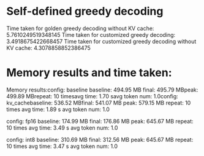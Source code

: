 # Self-defined greedy decoding
Time taken for golden greedy decoding without KV cache:  5.7610249519348145
Time taken for customized greedy decoding:  3.4918675422668457
Time taken for customized greedy decoding without KV cache:  4.3078858852386475 


# Memory results and time taken:
Memory results:config: baseline
baseline: 494.95 MB
final: 495.79 MBpeak: 499.89 MBrepeat: 10 timesavg time: 1.70 savg token num: 1.0config: kv_cachebaseline: 536.52 MBfinal: 541.07 MB
peak: 579.15 MB
repeat: 10 times
avg time: 1.89 s
avg token num: 1.0

config: fp16
baseline: 174.99 MB
final: 176.86 MB
peak: 645.67 MB
repeat: 10 times
avg time: 3.49 s
avg token num: 1.0

config: int8
baseline: 310.69 MB
final: 312.56 MB
peak: 645.67 MB
repeat: 10 times
avg time: 3.47 s
avg token num: 1.0
